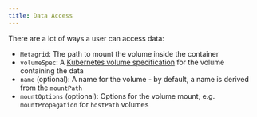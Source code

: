 ```yaml
---
title: Data Access
---
```

There are a lot of ways a user can access data:

* `Metagrid`: The path to mount the volume inside the container
* `volumeSpec`: A [Kubernetes volume specification](https://kubernetes.io/docs/concepts/storage/volumes/) for the volume containing the data
* `name` (optional): A name for the volume - by default, a name is derived from the `mountPath`
* `mountOptions` (optional): Options for the volume mount, e.g. `mountPropagation` for `hostPath` volumes

